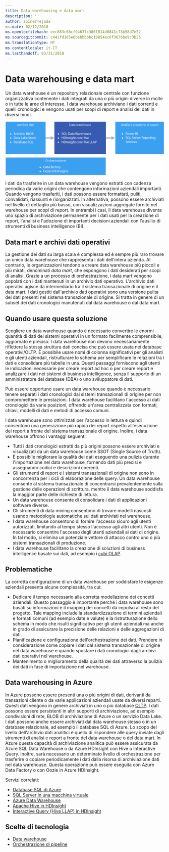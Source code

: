 ```yaml
---
title: Data warehousing e data mart
description: ''
author: zoinerTejada
ms:date: 02/12/2018
ms.openlocfilehash: eec883c68cf94637c3061814d0841c73b58d7e52
ms.sourcegitcommit: c441fd165e6bebbbbbc19854ec6f3676be9c3b25
ms.translationtype: HT
ms.contentlocale: it-IT
ms.lasthandoff: 03/31/2018
---
```

# <a name="data-warehousing-and-data-marts"></a>Data warehousing e data mart

Un data warehouse è un repository relazionale centrale con funzione organizzativa contenente i dati integrati da una o più origini diverse in molte o in tutte le aree di interesse. I data warehouse archiviano i dati correnti e quelli cronologici e vengono usati per scopi di report e analisi dei dati in diversi modi.

![Data warehousing in Azure](./images/data-warehousing.png)

I dati da trasferire in un data warehouse vengono estratti con cadenza periodica da varie origini che contengono informazioni aziendali importanti. Quando vengono trasferiti, i dati possono essere formattati, puliti, convalidati, riassunti e riorganizzati. In alternativa, possono essere archiviati nel livello di dettaglio più basso, con visualizzazioni aggregate fornite nel warehouse per scopi di report. In entrambi i casi, il data warehouse diventa uno spazio di archiviazione permanente per i dati usati per la creazione di report, l'analisi e l'adozione di importanti decisioni aziendali con l'ausilio di strumenti di business intelligence (BI).

## <a name="data-marts-and-operational-data-stores"></a>Data mart e archivi dati operativi

La gestione dei dati su larga scala è complessa ed è sempre più raro trovare un unico data warehouse che rappresenta i dati dell'intera azienda. Al contrario, le organizzazioni tendono a creare data warehouse più piccoli e più mirati, denominati *data mart*, che espongono i dati desiderati per scopi di analisi. Grazie a un processo di orchestrazione, i data mart vengono popolati con i dati mantenuti in un archivio dati operativo. L'archivio dati operativi agisce da intermediario tra il sistema transazionale di origine e il data mart. I dati gestiti dall'archivio dati operativi sono una versione pulita dei dati presenti nel sistema transazionale di origine. Si tratta in genere di un subset dei dati cronologici manutenuti dal data warehouse o dal data mart. 

## <a name="when-to-use-this-solution"></a>Quando usare questa soluzione

Scegliere un data warehouse quando è necessario convertire le enormi quantità di dati dei sistemi operativi in un formato facilmente comprensibile, aggiornato e preciso. I data warehouse non devono necessariamente riflettere la stessa struttura dati concisa che può essere usata nei database operativi/OLTP. È possibile usare nomi di colonna significativi per gli analisti e gli utenti aziendali, ristrutturare lo schema per semplificare le relazioni tra i dati e consolidare più tabelle in una. Questi passaggi forniscono agli utenti le indicazioni necessarie per creare report ad hoc o per creare report e analizzare i dati nei sistemi di business intelligence, senza il supporto di un amministratore del database (DBA) o uno sviluppatore di dati.

Può essere opportuno usare un data warehouse quando è necessario tenere separati i dati cronologici dai sistemi transazionali di origine per non compromettere le prestazioni. I data warehouse facilitano l'accesso ai dati cronologici da varie posizioni, offrendo un'area centralizzata con formati, chiavi, modelli di dati e metodi di accesso comuni.

I data warehouse sono ottimizzati per l'accesso in lettura e quindi consentono una generazione più rapida dei report rispetto all'esecuzione dei report a fronte del sistema transazionale di origine. Inoltre, i data warehouse offrono i vantaggi seguenti:

* Tutti i dati cronologici estratti da più origini possono essere archiviati e visualizzati da un data warehouse come SSOT (Single Source of Truth).
* È possibile migliorare la qualità dei dati eseguendo una pulizia durante l'importazione nel data warehouse, fornendo dati più precisi e assegnando codici e descrizioni coerenti.
* Gli strumenti di report e i sistemi transazionali di origine non sono in concorrenza per i cicli di elaborazione delle query. Un data warehouse consente al sistema transazionale di concentrarsi prevalentemente sulla gestione delle operazioni di scrittura, mentre il data warehouse soddisfa la maggior parte delle richieste di lettura.
* Un data warehouse consente di consolidare i dati di applicazioni software diverse.
* Gli strumenti di data mining consentono di trovare modelli nascosti usando metodologie automatiche sui dati archiviati nel warehouse.
* I data warehouse consentono di fornire l'accesso sicuro agli utenti autorizzati, limitando al tempo stesso l'accesso agli altri utenti. Non è necessario consentire l'accesso degli utenti aziendali ai dati di origine. In tal modo, si elimina un potenziale vettore di attacco contro uno o più sistemi transazionali di produzione.
* I data warehouse facilitano la creazione di soluzioni di business intelligence basate sui dati, ad esempio i [cubi OLAP](online-analytical-processing.md).

## <a name="challenges"></a>Problematiche

La corretta configurazione di un data warehouse per soddisfare le esigenze aziendali presenta alcune complessità, tra cui:

* Dedicare il tempo necessario alla corretta modellazione dei concetti aziendali. Questo passaggio è importante perché i data warehouse sono basati su informazioni e il mapping dei concetti dà impulso al resto del progetto. Tale mapping include la standardizzazione di termini aziendali e formati comuni (ad esempio date e valute) e la ristrutturazione dello schema in modo che risulti significativo per gli utenti aziendali ma anche in grado di assicurare la precisione delle relazioni e delle aggregazioni di dati.
* Pianificazione e configurazione dell'orchestrazione dei dati. Prendere in considerazione come copiare i dati dal sistema transazionale di origine nel data warehouse e quando spostare i dati cronologici dagli archivi dati operativi nel warehouse.
* Mantenimento o miglioramento della qualità dei dati attraverso la pulizia dei dati in fase di importazione nel warehouse.

## <a name="data-warehousing-in-azure"></a>Data warehousing in Azure

In Azure possono essere presenti una o più origini di dati, derivanti da transazioni cliente o da varie applicazioni aziendali usate da diversi reparti. Questi dati vengono in genere archiviati in uno o più database [OLTP](online-transaction-processing.md). I dati possono essere persistenti in altri supporti di archiviazione, ad esempio condivisioni di rete, BLOB di archiviazione di Azure o un servizio Data Lake. I dati possono anche essere archiviati dal data warehouse stesso o in un database relazionale, ad esempio il database SQL di Azure. Lo scopo del livello dell'archivio dati analitici è quello di rispondere alle query inviate dagli strumenti di analisi e report a fronte del data warehouse o del data mart. In Azure questa capacità di archiviazione analitica può essere assicurata da Azure SQL Data Warehouse o da Azure HDInsight con Hive o Interactive Query. Inoltre, sarà necessario un determinato livello di orchestrazione per trasferire o copiare periodicamente i dati dalla risorsa di archiviazione dati nel data warehouse. Questa operazione può essere eseguita con Azure Data Factory o con Oozie in Azure HDInsight.

Servizi correlati:

* [Database SQL di Azure](/azure/sql-database/)
* [SQL Server in una macchina virtuale](/sql/sql-server/sql-server-technical-documentation)
* [Azure Data Warehouse](/azure/sql-data-warehouse/sql-data-warehouse-overview-what-is)
* [Apache Hive in HDInsight](/azure/hdinsight/hadoop/hdinsight-use-hive)
* [Interactive Query (Hive LLAP) in HDInsight](/azure/hdinsight/interactive-query/apache-interactive-query-get-started)


## <a name="technology-choices"></a>Scelte di tecnologia

- [Data warehouse](../technology-choices/data-warehouses.md)
- [Orchestrazione di pipeline](../technology-choices/pipeline-orchestration-data-movement.md)

